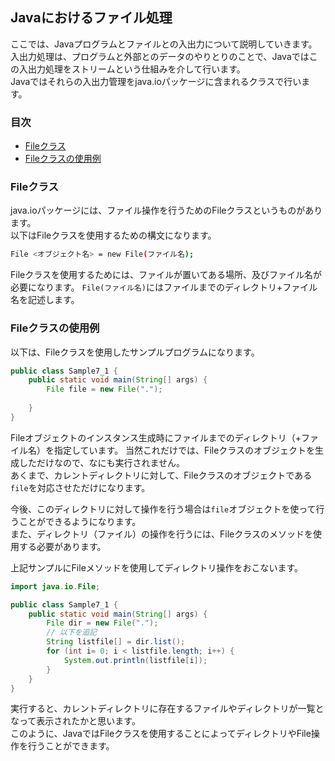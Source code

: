 ## Javaにおけるファイル処理
ここでは、Javaプログラムとファイルとの入出力について説明していきます。
入出力処理は、プログラムと外部とのデータのやりとりのことで、Javaではこの入出力処理をストリームという仕組みを介して行います。	  
Javaではそれらの入出力管理をjava.ioパッケージに含まれるクラスで行います。

### 目次
* [Fileクラス](#sec1)
* [Fileクラスの使用例](#sec2)

### <a name="sec1"></a>Fileクラス
java.ioパッケージには、ファイル操作を行うためのFileクラスというものがあります。  
以下はFileクラスを使用するための構文になります。

```sh
File <オブジェクト名> = new File(ファイル名);
```

Fileクラスを使用するためには、ファイルが置いてある場所、及びファイル名が必要になります。
`File(ファイル名)`にはファイルまでのディレクトリ+ファイル名を記述します。

### <a name="sec2"></a>Fileクラスの使用例
以下は、Fileクラスを使用したサンプルプログラムになります。

```java
public class Sample7_1 {
	public static void main(String[] args) {
		File file = new File(".");
		
	}
}
```

Fileオブジェクトのインスタンス生成時にファイルまでのディレクトリ（+ファイル名）を指定しています。
当然これだけでは、Fileクラスのオブジェクトを生成しただけなので、なにも実行されません。  
あくまで、カレントディレクトリに対して、Fileクラスのオブジェクトである`file`を対応させただけになります。

今後、このディレクトリに対して操作を行う場合は`file`オブジェクトを使って行うことができるようになります。  
また、ディレクトリ（ファイル）の操作を行うには、Fileクラスのメソッドを使用する必要があります。

上記サンプルにFileメソッドを使用してディレクトリ操作をおこないます。

```java
import java.io.File;

public class Sample7_1 {
	public static void main(String[] args) {
		File dir = new File(".");
		// 以下を追記
		String listfile[] = dir.list();
		for (int i= 0; i < listfile.length; i++) {
			System.out.println(listfile[i]);
		}
	}
}
```

実行すると、カレントディレクトリに存在するファイルやディレクトリが一覧となって表示されたかと思います。  
このように、JavaではFileクラスを使用することによってディレクトリやFile操作を行うことができます。

